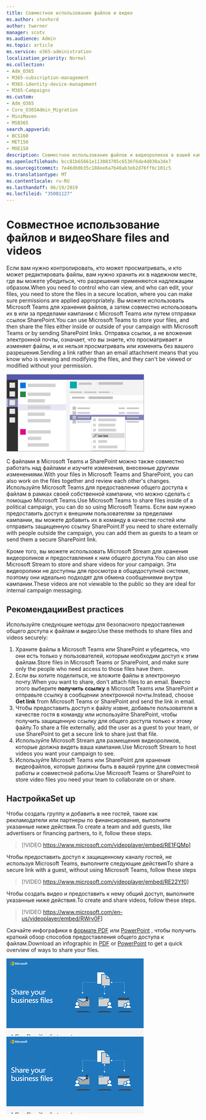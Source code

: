 ```yaml
---
title: Совместное использование файлов и видео
ms.author: stevhord
author: twerner
manager: scotv
ms.audience: Admin
ms.topic: article
ms.service: o365-administration
localization_priority: Normal
ms.collection:
- Adm_O365
- M365-subscription-management
- M365-identity-device-management
- M365-Campaigns
ms.custom:
- Adm_O365
- Core_O365Admin_Migration
- MiniMaven
- MSB365
search.appverid:
- BCS160
- MET150
- MOE150
description: Совместное использование файлов и видеороликов в вашей кампании с помощью Microsoft Teams и SharePoint...
ms.openlocfilehash: bcc81b65661e113083705c6536f6de4d030a3de7
ms.sourcegitcommit: 7e46db0b35c188ee6a7b40ab3eb2d76ff6c101c5
ms.translationtype: MT
ms.contentlocale: ru-RU
ms.lasthandoff: 06/19/2019
ms.locfileid: "35081127"
---
```

# <a name="share-files-and-videos"></a><span data-ttu-id="1deb9-103">Совместное использование файлов и видео</span><span class="sxs-lookup"><span data-stu-id="1deb9-103">Share files and videos</span></span>

<span data-ttu-id="1deb9-104">Если вам нужно контролировать, кто может просматривать, и кто может редактировать файлы, вам нужно хранить их в надежном месте, где вы можете убедиться, что разрешения применяются надлежащим образом.</span><span class="sxs-lookup"><span data-stu-id="1deb9-104">When you need to control who can view, and who can edit, your files, you need to store the files in a secure location, where you can make sure permissions are applied appropriately.</span></span> <span data-ttu-id="1deb9-105">Вы можете использовать Microsoft Teams для хранения файлов, а затем совместно использовать их в или за пределами кампании с Microsoft Teams или путем отправки ссылок SharePoint.</span><span class="sxs-lookup"><span data-stu-id="1deb9-105">You can use Microsoft Teams to store your files, and then share the files either inside or outside of your campaign with Microsoft Teams or by sending SharePoint links.</span></span> <span data-ttu-id="1deb9-106">Отправка ссылки, а не вложения электронной почты, означает, что вы знаете, кто просматривает и изменяет файлы, и их нельзя просматривать или изменять без вашего разрешения.</span><span class="sxs-lookup"><span data-stu-id="1deb9-106">Sending a link rather than an email attachment means that you know who is viewing and modifying the files, and they can't be viewed or modified without your permission.</span></span> 

![Схема окна Microsoft Teams с вкладкой файлы открыть и получить ссылку в меню](media/m365-democracy-teams-sharefiles.png)

<span data-ttu-id="1deb9-108">С файлами в Microsoft Teams и SharePoint можно также совместно работать над файлами и изучите изменения, внесенные другими изменениями.</span><span class="sxs-lookup"><span data-stu-id="1deb9-108">With your files in Microsoft Teams and SharePoint, you can also work on the files together and review each other's changes.</span></span> <span data-ttu-id="1deb9-109">Используйте Microsoft Teams для предоставления общего доступа к файлам в рамках своей собственной кампании, что можно сделать с помощью Microsoft Teams.</span><span class="sxs-lookup"><span data-stu-id="1deb9-109">Use Microsoft Teams to share files inside of a political campaign, you can do so using Microsoft Teams.</span></span> <span data-ttu-id="1deb9-110">Если вам нужно предоставить доступ к внешним пользователям за пределами кампании, вы можете добавить их в команду в качестве гостей или отправить защищенную ссылку SharePoint.</span><span class="sxs-lookup"><span data-stu-id="1deb9-110">If you need to share externally with people outside the campaign, you can add them as guests to a team or send them a secure SharePoint link.</span></span>

<span data-ttu-id="1deb9-111">Кроме того, вы можете использовать Microsoft Stream для хранения видеороликов и предоставления к ним общего доступа.</span><span class="sxs-lookup"><span data-stu-id="1deb9-111">You can also use Microsoft Stream to store and share videos for your campaign.</span></span> <span data-ttu-id="1deb9-112">Эти видеоролики не доступны для просмотра в общедоступной системе, поэтому они идеально подходят для обмена сообщениями внутри кампании.</span><span class="sxs-lookup"><span data-stu-id="1deb9-112">These videos are not viewable to the public so they are ideal for internal campaign messaging.</span></span>

## <a name="best-practices"></a><span data-ttu-id="1deb9-113">Рекомендации</span><span class="sxs-lookup"><span data-stu-id="1deb9-113">Best practices</span></span>

<span data-ttu-id="1deb9-114">Используйте следующие методы для безопасного предоставления общего доступа к файлам и видео:</span><span class="sxs-lookup"><span data-stu-id="1deb9-114">Use these methods to share files and videos securely:</span></span>

1. <span data-ttu-id="1deb9-115">Храните файлы в Microsoft Teams или SharePoint и убедитесь, что они есть только у пользователей, которым необходим доступ к этим файлам.</span><span class="sxs-lookup"><span data-stu-id="1deb9-115">Store files in Microsoft Teams or SharePoint, and make sure only the people who need access to those files have them.</span></span> 
2. <span data-ttu-id="1deb9-116">Если вы хотите поделиться, не вложите файлы в электронную почту.</span><span class="sxs-lookup"><span data-stu-id="1deb9-116">When you want to share, don't attach files to an email.</span></span> <span data-ttu-id="1deb9-117">Вместо этого выберите **получить ссылку** в Microsoft Teams или SharePoint и отправьте ссылку в сообщении электронной почты.</span><span class="sxs-lookup"><span data-stu-id="1deb9-117">Instead, choose **Get link** from Microsoft Teams or SharePoint and send the link in email.</span></span>
3. <span data-ttu-id="1deb9-118">Чтобы предоставить доступ к файлу извне, добавьте пользователя в качестве гостя в команду или используйте SharePoint, чтобы получить защищенную ссылку для общего доступа только к этому файлу.</span><span class="sxs-lookup"><span data-stu-id="1deb9-118">To share a file externally, add the user as a guest to your team, or use SharePoint to get a secure link to share just that file.</span></span>
4. <span data-ttu-id="1deb9-119">Используйте Microsoft Stream для размещения видеороликов, которые должна видеть ваша кампания.</span><span class="sxs-lookup"><span data-stu-id="1deb9-119">Use Microsoft Stream to host videos you want your campaign to see.</span></span> 
5. <span data-ttu-id="1deb9-120">Используйте Microsoft Teams или SharePoint для хранения видеофайлов, которые должны быть в вашей группе для совместной работы и совместной работы.</span><span class="sxs-lookup"><span data-stu-id="1deb9-120">Use Microsoft Teams or SharePoint to store video files you need your team to collaborate on or share.</span></span>

 
## <a name="set-up"></a><span data-ttu-id="1deb9-121">Настройка</span><span class="sxs-lookup"><span data-stu-id="1deb9-121">Set up</span></span>

<span data-ttu-id="1deb9-122">Чтобы создать группу и добавить в нее гостей, такие как рекламодатели или партнеры по финансирования, выполните указанные ниже действия.</span><span class="sxs-lookup"><span data-stu-id="1deb9-122">To create a team and add guests, like advertisers or financing partners, to it, follow these steps.</span></span>

> [!VIDEO https://www.microsoft.com/videoplayer/embed/RE1FQMp]

<span data-ttu-id="1deb9-123">Чтобы предоставить доступ к защищенному каналу гостей, не используя Microsoft Teams, выполните следующие действия</span><span class="sxs-lookup"><span data-stu-id="1deb9-123">To share a secure link with a guest, without using Microsoft Teams, follow these steps</span></span>

> [!VIDEO https://www.microsoft.com/videoplayer/embed/RE22Yf0]

<span data-ttu-id="1deb9-124">Чтобы создать видео и предоставить к нему общий доступ, выполните указанные ниже действия.</span><span class="sxs-lookup"><span data-stu-id="1deb9-124">To create and share videos, follow these steps.</span></span>

> [!VIDEO https://www.microsoft.com/en-us/videoplayer/embed/RWrv0F]

<span data-ttu-id="1deb9-125">Скачайте инфографики в [формате PDF](https://go.microsoft.com/fwlink/?linkid=2079435) или [PowerPoint](https://go.microsoft.com/fwlink/?linkid=2079438) , чтобы получить краткий обзор способов предоставления общего доступа к файлам.</span><span class="sxs-lookup"><span data-stu-id="1deb9-125">Download an infographic in [PDF](https://go.microsoft.com/fwlink/?linkid=2079435) or [PowerPoint](https://go.microsoft.com/fwlink/?linkid=2079438) to get a quick overview of ways to share your files.</span></span>

<span data-ttu-id="1deb9-126">[![Иллюстрация общего доступа к файлам для разных пользователей](media/ShareYourfiles-thumb-358x201.png)](https://go.microsoft.com/fwlink/?linkid=2079435)</span><span class="sxs-lookup"><span data-stu-id="1deb9-126">[![An illustration of sharing files with different users](media/ShareYourfiles-thumb-358x201.png)](https://go.microsoft.com/fwlink/?linkid=2079435)</span></span>
